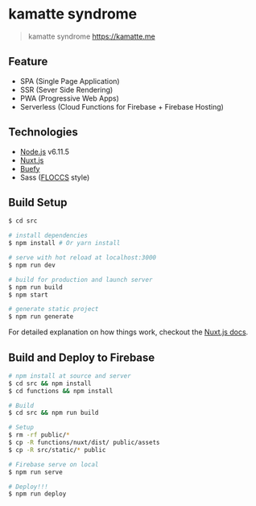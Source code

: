 # kamatte syndrome

> kamatte syndrome
https://kamatte.me

## Feature

* SPA (Single Page Application)
* SSR (Sever Side Rendering)
* PWA (Progressive Web Apps)
* Serverless (Cloud Functions for Firebase + Firebase Hosting)

## Technologies

* [Node.js](https://github.com/nodejs/node) v6.11.5
* [Nuxt.js](https://github.com/nuxt/nuxt.js)
* [Buefy](https://buefy.github.io/#/)
* Sass ([FLOCCS](https://github.com/hiloki/flocss) style)

## Build Setup

``` bash
$ cd src

# install dependencies
$ npm install # Or yarn install

# serve with hot reload at localhost:3000
$ npm run dev

# build for production and launch server
$ npm run build
$ npm start

# generate static project
$ npm run generate
```

For detailed explanation on how things work, checkout the [Nuxt.js docs](https://github.com/nuxt/nuxt.js).


## Build and Deploy to Firebase

``` bash
# npm install at source and server
$ cd src && npm install
$ cd functions && npm install

# Build
$ cd src && npm run build

# Setup
$ rm -rf public/*
$ cp -R functions/nuxt/dist/ public/assets
$ cp -R src/static/* public

# Firebase serve on local
$ npm run serve

# Deploy!!!
$ npm run deploy
```
